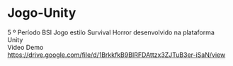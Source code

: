 # Jogo-Unity
5 º Período BSI Jogo estilo Survival Horror desenvolvido na plataforma Unity
<br>Video Demo https://drive.google.com/file/d/1BrkkfkB9BIRFDAttzx3ZJTuB3er-iSaN/view
